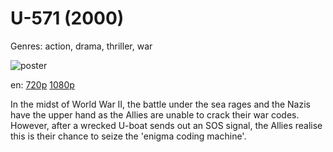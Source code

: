 # U-571 (2000)

Genres: action, drama, thriller, war

![poster](http://image.tmdb.org/t/p/w500/6zdPIbSF9vxCBZpntNvishPo5ol.jpg)

en:
  [720p](magnet:?xt=urn:btih:39F4158CAF2CFF28CF4491B33B35B366FD378AB4&tr=udp://glotorrents.pw:6969/announce&tr=udp://tracker.opentrackr.org:1337/announce&tr=udp://torrent.gresille.org:80/announce&tr=udp://tracker.openbittorrent.com:80&tr=udp://tracker.coppersurfer.tk:6969&tr=udp://tracker.leechers-paradise.org:6969&tr=udp://p4p.arenabg.ch:1337&tr=udp://tracker.internetwarriors.net:1337)
  [1080p](magnet:?xt=urn:btih:CC9878645D23820C3B712CBA0D15A8143D6CE35A&tr=udp://glotorrents.pw:6969/announce&tr=udp://tracker.opentrackr.org:1337/announce&tr=udp://torrent.gresille.org:80/announce&tr=udp://tracker.openbittorrent.com:80&tr=udp://tracker.coppersurfer.tk:6969&tr=udp://tracker.leechers-paradise.org:6969&tr=udp://p4p.arenabg.ch:1337&tr=udp://tracker.internetwarriors.net:1337)
  


In the midst of World War II, the battle under the sea rages and the Nazis have the upper hand as the Allies are unable to crack their war codes. However, after a wrecked U-boat sends out an SOS signal, the Allies realise this is their chance to seize the 'enigma coding machine'.